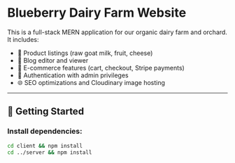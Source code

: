 # Blueberry Dairy Farm Website

This is a full-stack MERN application for our organic dairy farm and orchard. It includes:

- 🐐 Product listings (raw goat milk, fruit, cheese)
- 📝 Blog editor and viewer
- 🛒 E-commerce features (cart, checkout, Stripe payments)
- 🔐 Authentication with admin privileges
- 🌐 SEO optimizations and Cloudinary image hosting

---

## 🚀 Getting Started

### Install dependencies:

```bash
cd client && npm install
cd ../server && npm install
